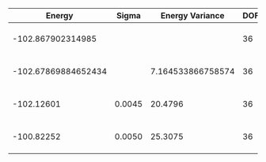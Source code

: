 | Energy              | Sigma  | Energy Variance   | DOF | Einf | Method                       | Reference |
|---------------------|--------|-------------------|-----|------|------------------------------|-----------|
| -102.867902314985   |        |                   | 36  | 0    | Exact diagonalization        | TODO: own code (ED) |
| -102.67869884652434 |        | 7.164533866758574 | 36  | 0    | DMRG (bond dimension = 2048) | [code](https://github.com/https://github.com/varbench/methods/blob/main/scripts/J1J2/square_36_P_1/dmrg.sh) |
| -102.12601          | 0.0045 | 20.4796           | 36  | 0    | RBM (alpha = 1)              | TODO: own code (RBM) |
| -100.82252          | 0.0050 | 25.3075           | 36  | 0    | Jastrow baseline             | TODO: own code (Jastrow) |
